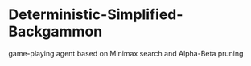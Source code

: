 # Deterministic-Simplified-Backgammon
game-playing agent based on Minimax search and Alpha-Beta pruning
